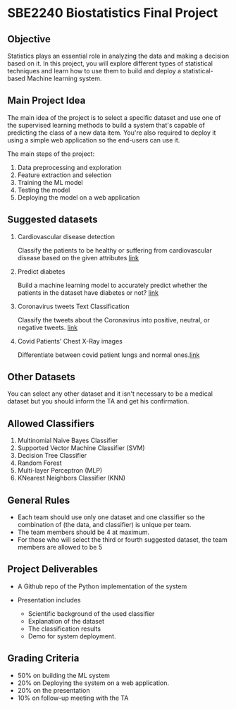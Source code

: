 # SBE2240 Biostatistics Final Project

## Objective

Statistics plays an essential role in analyzing the data and making a decision based on it.  In this project, you will explore different types of statistical techniques and learn how to use them to build and deploy a statistical-based Machine learning system. 

## Main Project Idea 

The main idea of the project is to select a specific dataset and use one of the supervised learning methods to build a system that's capable of predicting the class of a new data item. You're also required to deploy it using a simple web application so the end-users can use it. 


The main steps of the project: 

1. Data preprocessing and exploration 
2. Feature extraction and selection 
3. Training the ML model 
4. Testing the model 
5. Deploying the model on a web application 

## Suggested datasets

1. Cardiovascular disease detection
    
    Classify the patients to be healthy or suffering from cardiovascular disease based on the given attributes [link](https://drive.google.com/drive/folders/10ncKH-338bcZpLnRlWnNqjy9x5K4oSCe)

2. Predict diabetes

    Build a machine learning model to accurately predict whether the patients in the dataset have diabetes or not? [link](https://drive.google.com/drive/folders/1TyRe_rpc4Jyvf8ks3znknmaEmLcqoqsw?usp=sharing)

3. Coronavirus tweets Text Classification
    
    Classify the tweets about the Coronavirus into positive, neutral, or negative tweets. [link](https://drive.google.com/drive/folders/1n6z0IwMjHAaFQgVQAVzPm4XU1VjEmAjc)
    
4. Covid Patients' Chest X-Ray images 
 
    Differentiate between covid patient lungs and normal ones.[link](https://drive.google.com/drive/folders/1IZRX1ADKuE3hcUjTXAFHOgSoWVo54tU9)


## Other Datasets

You can select any other dataset and it isn't necessary to be a medical dataset but you should inform the TA and get his confirmation. 


## Allowed Classifiers

1. Multinomial Naive Bayes Classifier 
2. Supported Vector Machine Classifier (SVM)
3. Decision Tree Classifier  
4. Random Forest 
5. Multi-layer Perceptron (MLP)
6. KNearest Neighbors Classifier (KNN)

## General Rules 

* Each team should use only one dataset and one classifier so the combination of (the data, and classifier) is unique per team. 
* The team members should be 4 at maximum. 
* For those who will select the third or fourth suggested dataset, the team members are allowed to be 5

## Project Deliverables

* A Github repo of the Python implementation of the system 

* Presentation includes
    * Scientific background of the used classifier
    * Explanation of the dataset 
    * The classification results
    * Demo for system deployment. 

## Grading Criteria

* 50% on building the ML system
* 20% on Deploying the system on a web application.
* 20% on the presentation 
* 10% on follow-up meeting with the TA